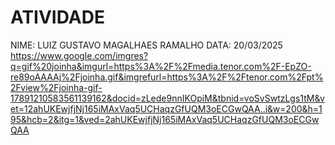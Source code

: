 # ATIVIDADE
NIME: LUIZ GUSTAVO MAGALHAES RAMALHO
DATA: 20/03/2025
https://www.google.com/imgres?q=gif%20joinha&imgurl=https%3A%2F%2Fmedia.tenor.com%2F-EpZO-re89oAAAAj%2Fjoinha.gif&imgrefurl=https%3A%2F%2Ftenor.com%2Fpt%2Fview%2Fjoinha-gif-17891210583561139162&docid=zLede9nnIKOpiM&tbnid=voSvSwtzLgs1tM&vet=12ahUKEwjfjNj165iMAxVaq5UCHaqzGfUQM3oECGwQAA..i&w=200&h=195&hcb=2&itg=1&ved=2ahUKEwjfjNj165iMAxVaq5UCHaqzGfUQM3oECGwQAA
